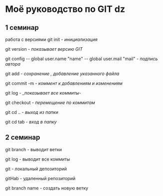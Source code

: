 # Моё руководство по GIT dz
## 1 семинар
работа с версиями
git init - *_инициализация_*

git version - *_показывает версию GIT_*

git config -- global user.name "name"
           -- global user.mail "mail" - *_подпись автора_*

git add - *_сохранение , добавление указанного файла_*

git commit -m - *_коммент к добавлениям и изменениям_*

git log - *_показывает все коммиты-*

git checkout - *_перемещение по коммитам_*

git cd .. - *_выход из папки_*

git cd tab - *_вход в папку_*

## 2 семинар

git branch - выводит ветки

git log - выводит все коммиты

git - локальный депозиторий

gitHab - удаленный репозиторий

git branch name - создать новую ветку

